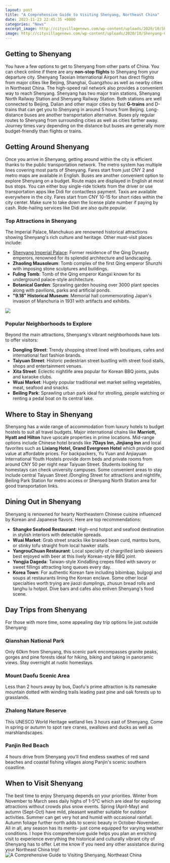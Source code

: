 ```yaml
---
layout: post
title: "A Comprehensive Guide to Visiting Shenyang, Northeast China"
date: 2023-11-23 22:45:35 +0000
categories: "News"
excerpt_image: http://cityvillagenews.com/wp-content/uploads/2020/10/Shenyang-China.jpg
image: http://cityvillagenews.com/wp-content/uploads/2020/10/Shenyang-China.jpg
---
```


## Getting to Shenyang
You have a few options to get to Shenyang from other parts of China. You can check online if there are any **non-stop flights** to Shenyang from your departure city. Shenyang Taoxian International Airport has direct flights from major cities like Beijing, Shanghai, Guangzhou as well as nearby cities in Northeast China. 
The high-speed rail network also provides a convenient way to reach Shenyang. Shenyang has two major train stations, Shenyang North Railway Station and Shenyang Railway Station. Both stations are well connected to Beijing, Dalian and other major cities by fast **G-trains** and D-trains that can get you to Shenyang in around 5 hours from Beijing. 
Long-distance buses are another transportation alternative. Buses ply regular routes to Shenyang from surrounding cities as well as cities farther away. Journey times vary depending on the distance but buses are generally more budget-friendly than flights or trains.
## Getting Around Shenyang 
Once you arrive in Shenyang, getting around within the city is efficient thanks to the public transportation network. The metro system has multiple lines covering most parts of Shenyang. Fares start from just CNY 2 and metro maps are available in English. 
Buses are another convenient option to explore Shenyang on a budget. Route maps are displayed in English at most bus stops. You can either buy single-ride tickets from the driver or use transportation apps like Didi for contactless payment. 
Taxis are available everywhere in the city. Fares start from CNY 10-15 for short rides within the city center. Make sure to take down the license plate number if paying by cash. Ride-hailing services like Didi are also quite popular.
### Top Attractions in Shenyang
The Imperial Palace, Manchukuo are renowned historical attractions showing Shenyang's rich culture and heritage. Other must-visit places include:
- [Shenyang Imperial Palace](https://travelokla.github.io/2024-01-06-ce-que-je-pense-de-la-hongrie/): Former residence of the Qing Dynasty emperors, renowned for its splendid architecture and landscaping. 
- **Zhaoling Mausoleum**: Tomb complex of the first Qing emperor Shunzhi with imposing stone sculptures and buildings. 
- **Fuling Tomb**: Tomb of the Qing emperor Kangxi known for its underground palace-style architecture.
- **Botanical Garden**: Sprawling garden housing over 3000 plant species along with pavilions, parks and artificial ponds. 
- **"9.18" Historical Museum**: Memorial hall commemorating Japan's invasion of Manchuria in 1931 with artifacts and exhibits.

![](https://studycli.org/wp-content/uploads/2020/11/shenyang-100.jpg)
### Popular Neighborhoods to Explore 
Beyond the main attractions, Shenyang's vibrant neighborhoods have lots to offer visitors:
- **Dongling Street**: Trendy shopping street lined with boutiques, cafes and international fast fashion brands. 
- **Taiyuan Street**: Historic pedestrian street bustling with street food stalls, shops and entertainment venues. 
- **Xita Street**: Eclectic nightlife area popular for Korean BBQ joints, pubs and karaoke clubs. 
- **Wuai Market**: Hugely popular traditional wet market selling vegetables, meat, seafood and snacks. 
- **Beiling Park**: Sprawling urban park ideal for strolling, people watching or renting a pedal boat on its central lake.
## Where to Stay in Shenyang
Shenyang has a wide range of accommodation from luxury hotels to budget hostels to suit all travel budgets. Major international chains like **Marriott, Hyatt and Hilton** have upscale properties in prime locations. 
Mid-range options include Chinese hotel brands like **7Days Inn, Jinjiang Inn** and local favorites such as **Lixiang Hotel, Grand Evergreen Hotel** which provide good value at affordable prices. 
For backpackers, Yu Yuan and Anjiayuan International Youth Hostels provide dorm beds and private rooms from around CNY 50 per night near Taiyuan Street. Students looking for homestays can check university campuses. 
Some convenient areas to stay include central Taiyuan Street /Dongling Street for attractions and nightlife, Beiling Park Station for metro access or Shenyang North Station area for good transportation links.
## Dining Out in Shenyang  
Shenyang is renowned for hearty Northeastern Chinese cuisine influenced by Korean and Japanese flavors. Here are top recommendations:
- **Shangke Seafood Restaurant**: High-end hotpot and seafood destination in stylish interiors with delectable spreads. 
- **Wuai Market**: Grab street snacks like braised bean curd, mantou buns, or stinky tofu straight from local hawker stalls. 
- **YangrouChuan Restaurant**: Local specialty of chargrilled lamb skewers best enjoyed with beer at this lively Korean-style BBQ joint. 
- **Yongjia Dageda**: Taiwan-style XindaBing crepes filled with savory or sweet fillings attracting long queues every day. 
- **Korea Town**: For authentic Korean fare including bibimbap, bulgogi and soups at restaurants lining the Korean enclave. 
Some other local specialties worth trying are jiaozi dumplings, zhusun bread rolls and tanghu lu hotpot. Dive bars and cafes also enliven Shenyang's food scene.
## Day Trips from Shenyang
For those with more time, some appealing day trip options lie just outside Shenyang: 
### Qianshan National Park
Only 60km from Shenyang, this scenic park encompasses granite peaks, gorges and pine forests ideal for hiking, biking and taking in panoramic views. Stay overnight at rustic homestays.
### Mount Daofu Scenic Area 
Less than 2 hours away by bus, Daofu's prime attraction is its namesake mountain dotted with winding trails leading past pine and oak forests up to grasslands.
### Zhalong Nature Reserve
This UNESCO World Heritage wetland lies 3 hours east of Shenyang. Come in spring or autumn to spot rare cranes, swallows and ducks as well as marshlandscapes.
### Panjin Red Beach
4 hours drive from Shenyang you'll find endless swathes of red sand beaches and coastal fishing villages along Panjin's scenic southern coastline.
## When to Visit Shenyang
The best time to enjoy Shenyang depends on your priorities. Winter from November to March sees daily highs of 1-5°C which are ideal for exploring attractions without crowds plus snow events. Spring (April-May) and autumn (Sept-Oct) have mild, pleasant weather suitable for outdoor activities. Summer can get very hot and humid with occasional rainfall. Autumn foliage further north adds to scenic beauty in October-November. All in all, any season has its merits- just come equipped for varying weather conditions.
I hope this comprehensive guide helps you plan an enriching visit to experience everything the historical and culturally vibrant city of Shenyang has to offer. Let me know if you need any other assistance during your Northeast China trip!
![A Comprehensive Guide to Visiting Shenyang, Northeast China](http://cityvillagenews.com/wp-content/uploads/2020/10/Shenyang-China.jpg)